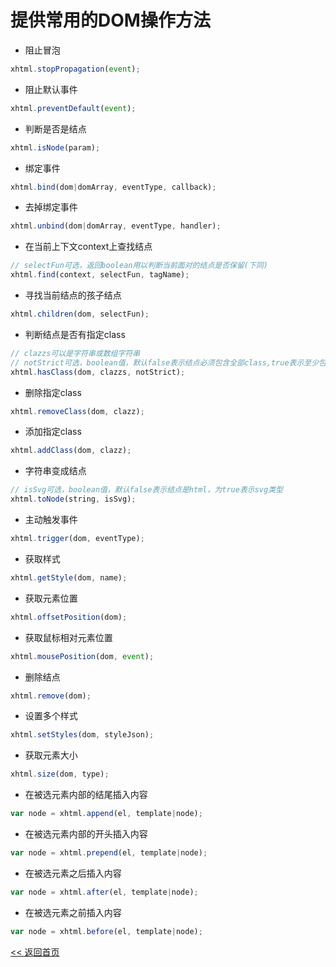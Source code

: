 提供常用的DOM操作方法
======================

- 阻止冒泡

```js
xhtml.stopPropagation(event);
```

- 阻止默认事件

```js
xhtml.preventDefault(event);
```

- 判断是否是结点

```js
xhtml.isNode(param);
```

- 绑定事件

```js
xhtml.bind(dom|domArray, eventType, callback);
```

- 去掉绑定事件

```js
xhtml.unbind(dom|domArray, eventType, handler);
```

- 在当前上下文context上查找结点

```js
// selectFun可选，返回boolean用以判断当前面对的结点是否保留(下同)
xhtml.find(context, selectFun, tagName);
```

- 寻找当前结点的孩子结点

```js
xhtml.children(dom, selectFun);
```

- 判断结点是否有指定class

```js
// clazzs可以是字符串或数组字符串
// notStrict可选，boolean值，默认false表示结点必须包含全部class,true表示至少包含一个即可
xhtml.hasClass(dom, clazzs, notStrict);
```

- 删除指定class

```js
xhtml.removeClass(dom, clazz);
```

- 添加指定class

```js
xhtml.addClass(dom, clazz);
```

- 字符串变成结点

```js
// isSvg可选，boolean值，默认false表示结点是html，为true表示svg类型
xhtml.toNode(string, isSvg);
```

- 主动触发事件

```js
xhtml.trigger(dom, eventType);
```

- 获取样式

```js
xhtml.getStyle(dom, name);
```

- 获取元素位置

```js
xhtml.offsetPosition(dom);
```

- 获取鼠标相对元素位置

```js
xhtml.mousePosition(dom, event);
```

- 删除结点

```js
xhtml.remove(dom);
```

- 设置多个样式

```js
xhtml.setStyles(dom, styleJson);
```

- 获取元素大小

```js
xhtml.size(dom, type);
```

- 在被选元素内部的结尾插入内容

```js
var node = xhtml.append(el, template|node);
```

- 在被选元素内部的开头插入内容

```js
var node = xhtml.prepend(el, template|node);
```

- 在被选元素之后插入内容

```js
var node = xhtml.after(el, template|node);
```

- 在被选元素之前插入内容

```js
var node = xhtml.before(el, template|node);
```

[<< 返回首页](../README.md)
